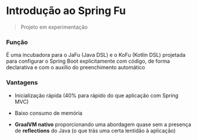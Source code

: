 # Introdução ao Spring Fu

> Projeto em experimentação

### Função

É uma incubadora para o JaFu (Java DSL) e o KoFu (Kotlin DSL) projetada para configurar o Spring Boot explicitamente com código, de forma declarativa e com o auxílio do preenchimento automático

### Vantagens

* Inicialização rápida (40% para rápido do que aplicação com Spring MVC)

* Baixo consumo de memória

* **GraalVM nativo** proporcionando uma abordagem quase sem a presença de **reflections** do Java (o que trás uma certa lentidão à aplicação)